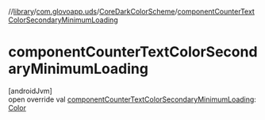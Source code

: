 //[library](../../../index.md)/[com.glovoapp.uds](../index.md)/[CoreDarkColorScheme](index.md)/[componentCounterTextColorSecondaryMinimumLoading](component-counter-text-color-secondary-minimum-loading.md)

# componentCounterTextColorSecondaryMinimumLoading

[androidJvm]\
open override val [componentCounterTextColorSecondaryMinimumLoading](component-counter-text-color-secondary-minimum-loading.md): [Color](https://developer.android.com/reference/kotlin/androidx/compose/ui/graphics/Color.html)
